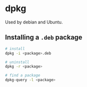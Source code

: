 # dpkg

Used by debian and Ubuntu.

## Installing a `.deb` package

```bash
# install
dpkg -i <package>.deb

# uninstall
dpkg -r <package>

# find a package
dpkg-query -l <package>
```
